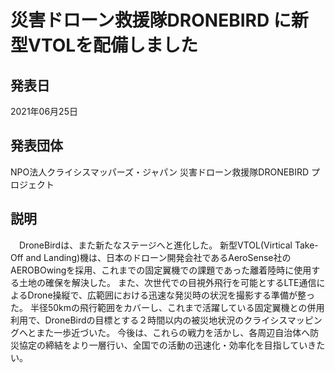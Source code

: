 # 災害ドローン救援隊DRONEBIRD に新型VTOLを配備しました

## 発表日
2021年06月25日

## 発表団体
NPO法人クライシスマッパーズ・ジャパン 災害ドローン救援隊DRONEBIRD プロジェクト 

## 説明
　DroneBirdは、また新たなステージへと進化した。
 新型VTOL(Virtical Take-Off and Landing)機は、日本のドローン開発会社であるAeroSense社のAEROBOwingを採用、これまでの固定翼機での課題であった離着陸時に使用する土地の確保を解決した。
 また、次世代での目視外飛行を可能とするLTE通信によるDrone操縦で、広範囲における迅速な発災時の状況を撮影する準備が整った。
 半径50kmの飛行範囲をカバーし、これまで活躍している固定翼機との併用利用で、DroneBirdの目標とする２時間以内の被災地状況のクライシスマッピングへとまた一歩近づいた。
 今後は、これらの戦力を活かし、各周辺自治体へ防災協定の締結をより一層行い、全国での活動の迅速化・効率化を目指していきたい。


## 

